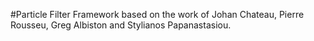 #Particle Filter Framework based on the work of Johan Chateau, Pierre Rousseu, Greg Albiston and Stylianos Papanastasiou.
